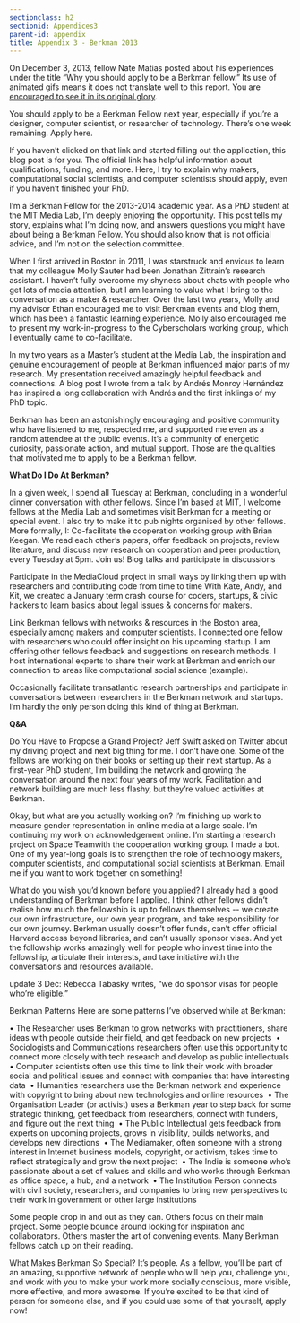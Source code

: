 ```yaml
---
sectionclass: h2
sectionid: Appendices3
parent-id: appendix
title: Appendix 3 - Berkman 2013
---
```


On December 3, 2013, fellow Nate Matias posted about his experiences under the title “Why you should apply to be a Berkman fellow.” Its use of animated gifs means it does not translate well to this report. You are [encouraged to see it in its original glory](https://civic.mit.edu/blog/natematias/why-you-should-apply-to-be-a-berkman-fellow). 

You should apply to be a Berkman Fellow next year, especially if you’re a designer, computer scientist, or researcher of technology. There’s one week remaining. Apply here.

If you haven’t clicked on that link and started filling out the application, this blog post is for you. The official link has helpful information about qualifications, funding, and more. Here, I try to explain why makers, computational social scientists, and computer scientists should apply, even if you haven’t finished your PhD.

I’m a Berkman Fellow for the 2013-2014 academic year. As a PhD student at the MIT Media Lab, I’m deeply enjoying the opportunity. This post tells my story, explains what I’m doing now, and answers questions you might have about being a Berkman Fellow. You should also know that is not official advice, and I’m not on the selection committee.

When I first arrived in Boston in 2011, I was starstruck and envious to learn that my colleague Molly Sauter had been Jonathan Zittrain’s research assistant. I haven’t fully overcome my shyness about chats with people who get lots of media attention, but I am learning to value what I bring to the conversation as a maker & researcher. Over the last two years, Molly and my advisor Ethan encouraged me to visit Berkman events and blog them, which has been a fantastic learning experience. Molly also encouraged me to present my work-in-progress to the Cyberscholars working group, which I eventually came to co-facilitate.

In my two years as a Master’s student at the Media Lab, the inspiration and genuine encouragement of people at Berkman influenced major parts of my research. My presentation received amazingly helpful feedback and connections. A blog post I wrote from a talk by Andrés Monroy Hernández has inspired a long collaboration with Andrés and the first inklings of my PhD topic.

Berkman has been an astonishingly encouraging and positive community who have listened to me, respected me, and supported me even as a random attendee at the public events. It’s a community of energetic curiosity, passionate action, and mutual support. Those are the qualities that motivated me to apply to be a Berkman fellow.

**What Do I Do At Berkman?**

In a given week, I spend all Tuesday at Berkman, concluding in a wonderful dinner conversation with other fellows. Since I’m based at MIT, I welcome fellows at the Media Lab and sometimes visit Berkman for a meeting or special event. I also try to make it to pub nights organised by other fellows. More formally, I:
Co-facilitate the cooperation working group with Brian Keegan. We read each other’s papers, offer feedback on projects, review literature, and discuss new research on cooperation and peer production, every Tuesday at 5pm. Join us! Blog talks and participate in discussions

Participate in the MediaCloud project in small ways by linking them up with researchers and contributing code from time to time With Kate, Andy, and Kit, we created a January term crash course for coders, startups, & civic hackers to learn basics about legal issues & concerns for makers.

Link Berkman fellows with networks & resources in the Boston area, especially among makers and computer scientists. I connected one fellow with researchers who could offer insight on his upcoming startup. I am offering other fellows feedback and suggestions on research methods. I host international experts to share their work at Berkman and enrich our connection to areas like computational social science (example).

Occasionally facilitate transatlantic research partnerships and participate in conversations between researchers in the Berkman network and startups. I’m hardly the only person doing this kind of thing at Berkman.

**Q&A**

Do You Have to Propose a Grand Project?
Jeff Swift asked on Twitter about my driving project and next big thing for me. I don’t have one. Some of the fellows are working on their books or setting up their next startup. As a first-year PhD student, I’m building the network and growing the conversation around the next four years of my work. Facilitation and network building are much less flashy, but they’re valued activities at Berkman.

Okay, but what are you actually working on? I’m finishing up work to measure gender representation in online media at a large scale. I’m continuing my work on acknowledgement online. I’m starting a research project on Space Teamwith the cooperation working group. I made a bot. One of my year-long goals is to strengthen the role of technology makers, computer scientists, and computational social scientists at Berkman. Email me if you want to work together on something!

What do you wish you’d known before you applied? I already had a good understanding of Berkman before I applied. I think other fellows didn’t realise how much the fellowship is up to fellows themselves -- we create our own infrastructure, our own year program, and take responsibility for our own journey. Berkman usually doesn’t offer funds, can’t offer official Harvard access beyond libraries, and can’t usually sponsor visas. And yet the followship works amazingly well for people who invest time into the fellowship, articulate their interests, and take initiative with the conversations and resources available.

update 3 Dec: Rebecca Tabasky writes, “we do sponsor visas for people who’re eligible.”

Berkman Patterns
Here are some patterns I’ve observed while at Berkman:

• The Researcher uses Berkman to grow networks with practitioners, share ideas with people outside their field, and get feedback on new projects 
• Sociologists and Communications researchers often use this opportunity to connect more closely with tech research and develop as public intellectuals
• Computer scientists often use this time to link their work with broader social and political issues and connect with companies that have interesting data 
• Humanities researchers use the Berkman network and experience with copyright to bring about new technologies and online resources 
• The Organisation Leader (or activist) uses a Berkman year to step back for some strategic thinking, get feedback from researchers, connect with funders, and figure out the next thing 
• The Public Intellectual gets feedback from experts on upcoming projects, grows in visibility, builds networks, and develops new directions 
• The Mediamaker, often someone with a strong interest in Internet business models, copyright, or activism, takes time to reflect strategically and grow the next project
 • The Indie is someone who’s passionate about a set of values and skills and who works through Berkman as office space, a hub, and a network 
• The Institution Person connects with civil society, researchers, and companies to bring new perspectives to their work in government or other large institutions

Some people drop in and out as they can. Others focus on their main project. Some people bounce around looking for inspiration and collaborators. Others master the art of convening events. Many Berkman fellows catch up on their reading.

What Makes Berkman So Special?
It’s people. As a fellow, you’ll be part of an amazing, supportive network of people who will help you, challenge you, and work with you to make your work more socially conscious, more visible, more effective, and more awesome. If you’re excited to
be that kind of person for someone else, and if you could use some of that yourself, apply now!
